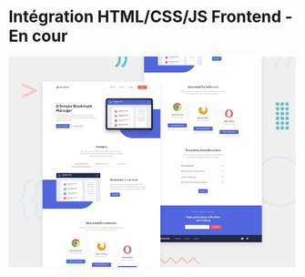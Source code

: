 # Intégration HTML/CSS/JS Frontend - En cour

![Design preview for the Bookmark landing page coding challenge](./design/desktop-preview.jpg)
